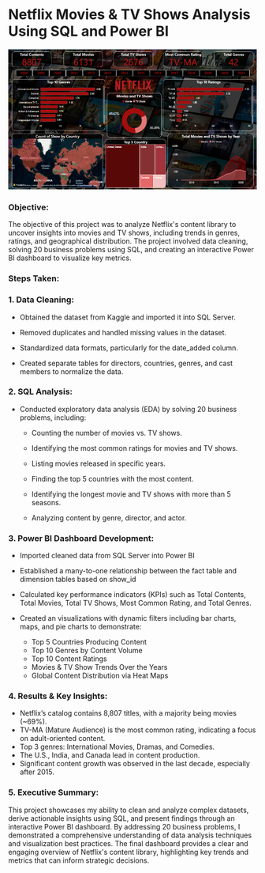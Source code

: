 # Netflix Movies & TV Shows Analysis Using SQL and Power BI

![](https://github.com/Zaheen-Ayesha/Netflix-Data-Analysis/blob/820f37d75c2fff19d7828a36e4734c7d935e7f9a/Netflix.png)

### Objective:

The objective of this project was to analyze Netflix's content library to uncover insights into movies and TV shows, including trends in genres, ratings, and geographical distribution. The project involved data cleaning, solving 20 business problems using SQL, and creating an interactive Power BI dashboard to visualize key metrics.

### Steps Taken:

### 1. Data Cleaning:

- Obtained the dataset from Kaggle and imported it into SQL Server.
  
- Removed duplicates and handled missing values in the dataset.

- Standardized data formats, particularly for the date_added column.

- Created separate tables for directors, countries, genres, and cast members to normalize the data.

### 2. SQL Analysis:

- Conducted exploratory data analysis (EDA) by solving 20 business problems, including:

  - Counting the number of movies vs. TV shows.

  - Identifying the most common ratings for movies and TV shows.

  - Listing movies released in specific years.

  - Finding the top 5 countries with the most content.

  - Identifying the longest movie and TV shows with more than 5 seasons.

  - Analyzing content by genre, director, and actor.

### 3. Power BI Dashboard Development:

- Imported cleaned data from SQL Server into Power BI

- Established a many-to-one relationship between the fact table and dimension tables based on show_id

- Calculated key performance indicators (KPIs) such as Total Contents, Total Movies, Total TV Shows, Most Common Rating, and Total Genres.

- Created an visualizations with dynamic filters including bar charts, maps, and pie charts to demonstrate:
  
  - Top 5 Countries Producing Content
  - Top 10 Genres by Content Volume
  - Top 10 Content Ratings
  - Movies & TV Show Trends Over the Years
  - Global Content Distribution via Heat Maps

### 4. Results & Key Insights:

- Netflix’s catalog contains 8,807 titles, with a majority being movies (~69%).
- TV-MA (Mature Audience) is the most common rating, indicating a focus on adult-oriented content.
- Top 3 genres: International Movies, Dramas, and Comedies.
- The U.S., India, and Canada lead in content production.
- Significant content growth was observed in the last decade, especially after 2015.

### 5. Executive Summary:

This project showcases my ability to clean and analyze complex datasets, derive actionable insights using SQL, and present findings through an interactive Power BI dashboard. By addressing 20 business problems, I demonstrated a comprehensive understanding of data analysis techniques and visualization best practices. The final dashboard provides a clear and engaging overview of Netflix's content library, highlighting key trends and metrics that can inform strategic decisions.
